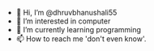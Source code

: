 - 👋 Hi, I’m @dhruvbhanushali55
- 👀 I’m interested in computer 
- 🌱 I’m currently learning programming 
- 📫 How to reach me 'don't even know'.

<!---
dhruvbhanushali55/dhruvbhanushali55 is a ✨ special ✨ repository because its `README.md` (this file) appears on your GitHub profile.
You can click the Preview link to take a look at your changes.
--->
